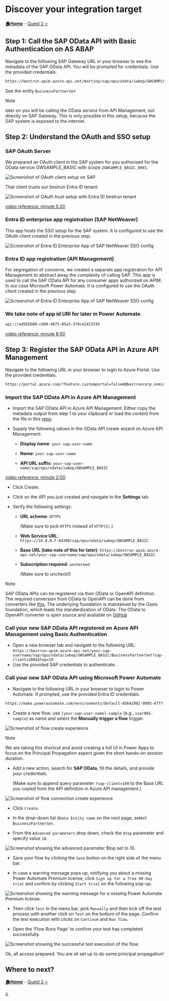 # Discover your integration target

**[🏠Home](../README.md)** - [ Quest 2 >](quest2.md)

## Step 1: Call the SAP OData API with Basic Authentication on AS ABAP

Navigate to the following SAP Gateway URL in your browser to see the metadata of the SAP OData API. You will be prompted for credentials. Use the provided credentials.

```bash
https://bestrun-apim.azure-api.net/martinp/sap/opu/odata/iwbep/GWSAMPLE_BASIC?sap-client=100&saml2=disabled
```

See the entity `BusinessPartnerSet`

> [!NOTE]
> later on you will be calling the OData service from API Management, not directly on SAP Gateway. This is only possible in this setup, because the SAP system is exposed to the internet.

## Step 2: Understand the OAuth and SSO setup

### SAP OAuth Server

We prepared an OAuth client in the SAP system for you authorized for the OData service GWSAMPLE_BASIC with scope `ZGWSAMPLE_BASIC_0001`. 

<!-- TODO: Das ist nur zur Info, oder? Muss der Benutzer hier was tun? Sollten wir highlighten, worum es hier geht?-->

![Screenshot of OAuth client setup on SAP](assets/1-2-1.png)

That client trusts our bestrun Entra ID tenant.

<!-- TODO: Braucht man hier eine Info,  was 'trust' bedeutet? -->

![Screenshot of OAuth trust setup with Entra ID bestrun tenant](assets/1-2.png)

[video reference: minute 5:20](https://www.youtube.com/watch?v=AcM67FBIEB4&list=PLvqyDwoCkBXYHECuHw2pKN2DrWjyn3q5f&index=9&t=320s)

### Entra ID enterprise app registration (SAP NetWeaver)

This app hosts the SSO setup for the SAP system. It is configured to use the OAuth client created in the previous step.

![Screenshot of Entra ID Enterprise App of SAP NetWeaver SSO config](assets/1-2-2.png)

### Entra ID app registration (API Management)

For segregation of concerns, we created a separate app registration for API Management to abstract away the complexity of calling SAP. This app is used to call the SAP OData API for any consumer apps authorized on APIM. In our case Microsoft Power Automate. It is configured to use the OAuth client created in the previous step.

![Screenshot of Entra ID Enterprise App of SAP NetWeaver SSO config](assets/1-2-3.png)

### We take note of app id URI for later in Power Automate

```bash
api://ad565609-cd89-4875-85a3-379ce2423f45
```

[video reference: minute 8:50](https://www.youtube.com/watch?v=AcM67FBIEB4&list=PLvqyDwoCkBXYHECuHw2pKN2DrWjyn3q5f&index=9&t=530s)

## Step 3: Register the SAP OData API in Azure API Management

Navigate to the following URL in your browser to login to Azure Portal. Use the provided credentials.

```bash
https://portal.azure.com/?feature.customportal=false#@bestruncorp.onmicrosoft.com/resource/subscriptions/48b193a0-2500-45b5-ad41-f09cde1a95cd/resourceGroups/SAPEntra-RG/providers/Microsoft.ApiManagement/service/bestrun-apim/apim-apis
```

<!-- TODO: Note that users might register for MFA if they're asked for. -->

### Import the SAP OData API in Azure API Management

* Import the SAP OData API in Azure API Management. Either copy the metadata output from step 1 to your clipboard or load the content from the file in this [repo](assets/gwsamplebasic.edmx).

<!-- TODO: The content seems to be pretty differnt; I took the longer content from the GitHub repo. -->

* Supply the following values in the OData API create wizard on Azure API Management:

  * **Display name**: `your-sap-user-name`

  * **Name**: `your-sap-user-name`

  * **API URL suffix**: `your-sap-user-name/sap/opu/odata/iwbep/GWSAMPLE_BASIC`

[video reference: minute 2:00](https://www.youtube.com/watch?v=AcM67FBIEB4&list=PLvqyDwoCkBXYHECuHw2pKN2DrWjyn3q5f&index=9&t=120s)

* Click Create.

* Click on the API you just created and navigate to the **Settings** tab.

* Verify the following settings:

  * **URL scheme**: `HTTPS`

    (Make sure to pick `HTTPS` instead of `HTTP(S)`.)

  * **Web Service URL**: `https://10.0.0.7:44300/sap/opu/odata/iwbep/GWSAMPLE_BASIC`

  * **Base URL (take note of this for later)**: `https://bestrun-apim.azure-api.net/your-sap-username/sap/opu/odata/iwbep/GWSAMPLE_BASIC`

  * **Subscription required**: `unchecked`

    (Make sure to uncheck!)

> [!NOTE]
> SAP OData APIs can be registered via their OData or OpenAPI definition. The required conversion from OData to OpenAPI can be done from converters like [this](https://convert.odata-openapi.net/). The underlying foundation is maintained by the Oasis foundation, which leads the standardization of OData. The OData to OpenAPI converter is open source and available on [GitHub](https://github.com/MartinPankraz/odata-openapi)

### Call your new SAP OData API registered on Azure API Management using Basic Authentication

* Open a new browser tab and navigate to the following URL: `https://bestrun-apim.azure-api.net/your-sap-username/sap/opu/odata/iwbep/GWSAMPLE_BASIC/BusinessPartnerSet?sap-client=100&$top=10`
* Use the provided SAP credentials to authenticate.

### Call your new SAP OData API using Microsoft Power Automate

* Navigate to the following URL in your browser to login to Power Automate. If prompted, use the provided Entra ID credentials.

```bash
https://make.powerautomate.com/environments/Default-85642982-0095-4777-a3e2-147c5c95af60/home
```

* Create a new flow, use `[your-sap-user-name]-sample` (e.g., `user001-sample`) as name and select the **Manually trigger a flow** trigger.

![Screenshot of flow create experience](assets/1-3.png)

> [!NOTE]
> We are taking this shortcut and avoid creating a full UI in Power Apps to focus on the Principal Propagation aspect given the short hands-on session duration.

* Add a new action, search for **SAP OData**, fill the details, and provide your credentials.

  (Make sure to append query parameter `?sap-client=100` to the Base URL you copied from the API definition in Azure API management.)

![Screenshot of flow connection create experience](assets/1-3-1_edit.png)

* Click `Create`.

* In the drop-down list `OData Entity name` on the next page, select `BusinessPartnerSet`.

* From the `Advanced parameters` drop down, check the `$top` parameter and specify value `10`.

![Screenshot showing the advanced parameter `$top` set to 10.](assets/1-3-a.png)

* Save your flow by clicking the `Save` button on the right side of the menu bar.

* In case a warning message pops up, notifying you about a missing Power Automate Premium license, click `Sign up for a free 90-day trial` and confirm by clicking `Start trial` on the following pop-up.

![Screenshot showing the warning message for a missing Power Automate Premium license.](assets/1-3-b.png)

* Then click `Test` in the menu bar, pick `Manually` and then kick off the test process with another click on `Test` on the bottom of the page. Confirm the test execution with clicks on `Continue` and `Run flow`. 

* Open the 'Flow Runs Page' to confirm your test has completed successfully.

![Screenshot showing the successful test execution of the flow.](assets/1-3-c.png)

Ok, all access prepared. You are all set up to do some principal propagation!

## Where to next?

**[🏠Home](../README.md)** - [ Quest 2 >](quest2.md)

[🔝](#)
